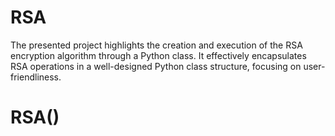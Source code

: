 # RSA
The presented project highlights the creation and execution of the RSA encryption algorithm through a Python class. It effectively encapsulates RSA operations in a well-designed Python class structure, focusing on user-friendliness.

# RSA()
